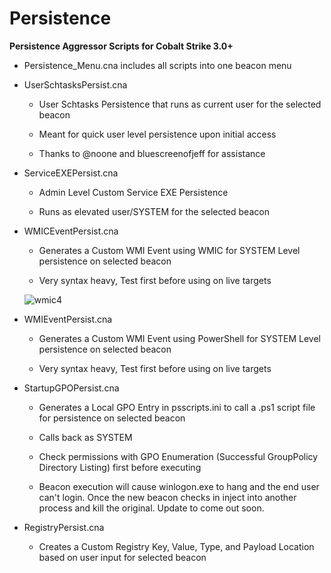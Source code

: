 # Persistence 

**Persistence Aggressor Scripts for Cobalt Strike 3.0+**

* Persistence_Menu.cna includes all scripts into one beacon menu

* UserSchtasksPersist.cna

    * User Schtasks Persistence that runs as current user for the selected beacon
    
    * Meant for quick user level persistence upon initial access
    
    * Thanks to @noone and bluescreenofjeff for assistance
    
* ServiceEXEPersist.cna

    * Admin Level Custom Service EXE Persistence
    
    * Runs as elevated user/SYSTEM for the selected beacon
    
* WMICEventPersist.cna
    
    * Generates a Custom WMI Event using WMIC for SYSTEM Level persistence on selected beacon

    * Very syntax heavy, Test first before using on live targets
    
    ![wmic4](https://cloud.githubusercontent.com/assets/27856212/25680015/5eeab692-301d-11e7-8b85-914fe928e426.PNG)
    
* WMIEventPersist.cna

    * Generates a Custom WMI Event using PowerShell for SYSTEM Level persistence on selected beacon

    * Very syntax heavy, Test first before using on live targets

* StartupGPOPersist.cna
   
   * Generates a Local GPO Entry in psscripts.ini to call a .ps1 script file for persistence on selected beacon
   
   * Calls back as SYSTEM
   
   * Check permissions with GPO Enumeration (Successful GroupPolicy Directory Listing) first before executing
   
   * Beacon execution will cause winlogon.exe to hang and the end user can't login. Once the new beacon checks in inject into        another process and kill the original. Update to come out soon.
    
* RegistryPersist.cna

    * Creates a Custom Registry Key, Value, Type, and Payload Location based on user input for selected beacon
